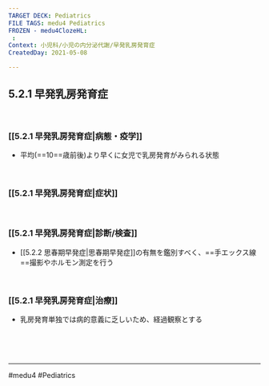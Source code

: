 ```yaml
---
TARGET DECK: Pediatrics
FILE TAGS: medu4 Pediatrics
FROZEN - medu4ClozeHL:
 : 
Context: 小児科/小児の内分泌代謝/早発乳房発育症
CreatedDay: 2021-05-08

---
```


## 5.2.1 早発乳房発育症

<br>

### [[5.2.1  早発乳房発育症|病態・疫学]]
* 平均(==10==歳前後)より早くに女児で乳房発育がみられる状態
<!--ID: 1620529753488-->


<br>

### [[5.2.1  早発乳房発育症|症状]]


<br>

### [[5.2.1  早発乳房発育症|診断/検査]]
* [[5.2.2 思春期早発症|思春期早発症]]の有無を鑑別すべく、==手エックス線==撮影やホルモン測定を行う
<!--ID: 1621056678216-->




<br>

### [[5.2.1  早発乳房発育症|治療]]
* 乳房発育単独では病的意義に乏しいため、経過観察とする

<br><br><br>

---
#medu4 #Pediatrics
